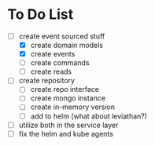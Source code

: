 # To Do List

- [ ] create event sourced stuff
  - [x] create domain models
  - [x] create events
  - [ ] create commands
  - [ ] create reads
- [ ] create repository
  - [ ] create repo interface
  - [ ] create mongo instance
  - [ ] create in-memory version
  - [ ] add to helm (what about leviathan?)
- [ ] utilize both in the service layer
- [ ] fix the helm and kube agents